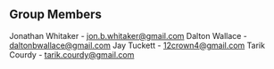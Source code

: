 
Group Members
-------------
Jonathan Whitaker - jon.b.whitaker@gmail.com
Dalton Wallace - daltonbwallace@gmail.com
Jay Tuckett - 12crown4@gmail.com
Tarik Courdy - tarik.courdy@gmail.com
